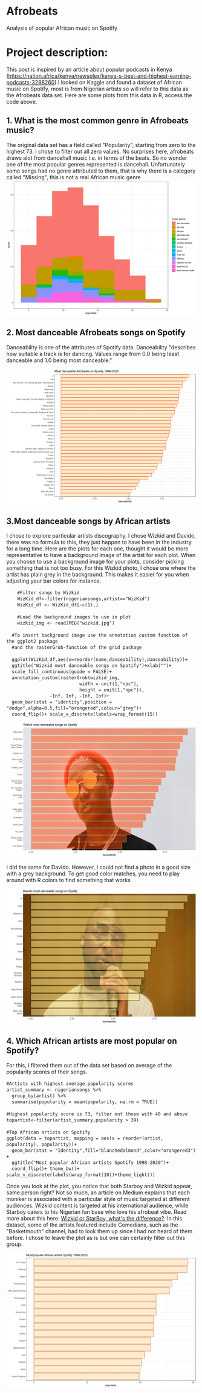 # Afrobeats
Analysis of popular African music on Spotify
# Project description: 
This post is inspired by an article about popular podcasts in Kenya (https://nation.africa/kenya/newsplex/kenya-s-best-and-highest-earning-podcasts-3288260).I looked on Kaggle and found a dataset of African music on Spotify, most is from Nigerian artists so will refer to this data as the Afrobeats data set. Here are some plots from this data in R, access the code above. 

## 1. What is the most common genre in Afrobeats music?
The original data set has a field called "Popularity", starting from zero to the highest 73. I chose to filter out all zero values. 
No surprises here, afrobeats draws alot from dancehall music i.e. in terms of the beats. So no wonder one of the most popular genres represented is dancehall. 
Unfortunately some songs had no genre attributed to them, that is why there is a category called "Missing", this is not a real African music genre
![Popular songs histogram](popsonghistogram.jpg)

## 2. Most danceable Afrobeats songs on Spotify 
Danceability is one of the attributes of Spotify data. Danceability "describes how suitable a track is for dancing. Values range from 0.0 being least danceable and 1.0 being most danceable." 

![Most danceable songs](danceabilityplot.jpg)

## 3.Most danceable songs by African artists 
I chose to explore particular artists discography. I chose Wizkid and Davido, there was no formula to this, they just happen to have been in the industry for a long time. 
Here are the plots for each one, thought it would be more representative to have a background image of the artist for each plot. When you choose to use a background image for your plots, consider picking something that is not too busy. For this Wizkid photo, I chose one where the artist has plain grey in the background. This makes it easier for you when adjusting your bar colors for instance.

        #Filter songs by Wizkid
        WizKid_df<-filter(nigeriansongs,artist=="WizKid")
        WizKid_df <- WizKid_df[-c(1),] 

        #Load the background images to use in plot
        wizkid_img <- readJPEG("wizkid.jpg")

      #To insert background image use the annotation custom function of the ggplot2 package 
      #and the rasterGrob-function of the grid package
      
      ggplot(WizKid_df,aes(x=reorder(name,danceability),danceability))+ 
      ggtitle("Wizkid most danceable songs on Spotify")+xlab("")+
      scale_fill_continuous(guide = FALSE)+
      annotation_custom(rasterGrob(wizkid_img, 
                               width = unit(1,"npc"), 
                               height = unit(1,"npc")), 
                    -Inf, Inf, -Inf, Inf)+
      geom_bar(stat = "identity",position = "dodge",alpha=0.5,fill="orangered",colour="grey")+ 
      coord_flip()+ scale_x_discrete(labels=wrap_format(15))

![Wizkid's most danceable songs on Spotify](wizkidgraph.jpg)

I did the same for Davido. However, I could not find a photo in a good size with a grey background. To get good color matches, you need to play around with R colors to find something that works 

![Davido's most danceable songs on Spotify](davidograph.jpg)

## 4. Which African artists are most popular on Spotify?
For this, I filtered them out of the data set based on average of the popularity scores of their songs.

```
#Artists with highest average popularity scores
artist_summary <- nigeriansongs %>%
  group_by(artist) %>%
  summarise(popularity = mean(popularity, na.rm = TRUE))

#Highest popularity score is 73, filter out those with 40 and above
topartist<-filter(artist_summary,popularity > 39)

#Top African artists on Spotify
ggplot(data = topartist, mapping = aes(x = reorder(artist, popularity), popularity))+ 
  geom_bar(stat = "Identity",fill="blanchedalmond",color="orangered3") + 
  ggtitle("Most popular African artists Spotify 1998-2020")+
  coord_flip()+ theme_bw()+ scale_x_discrete(labels(wrap_format(10))+theme_light())

```
Once you look at the plot, you notice that both Starboy and Wizkid appear, same person right? Not so much, an article on Medium explains that each moniker is associated with a particular style of music targeted at different audiences. Wizkid content is targeted at his international audience, while Starboy caters to his Nigerian fan base who love his afrobeat vibe. Read more about this here: [Wizkid or StarBoy, what's the difference?](https://medium.com/@txt_mag/wizkid-or-starboy-whats-the-difference-48000d7a846b). In this dataset, some of the artists featured include Comedians, such as the "Basketmouth" channel, had to look them up since I had not heard of them before. I chose to leave the plot as is but one can certainly filter out this group. 

![Most popular African artists on Spotify](topartist.jpg)




